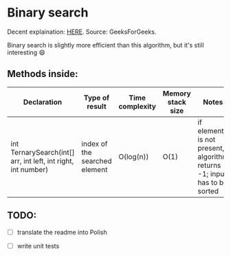 # Binary search

Decent explaination: [HERE](https://www.geeksforgeeks.org/ternary-search/). Source: GeeksForGeeks.

Binary search is slightly more efficient than this algorithm, but it's still interesting :smile:

## Methods inside:
Declaration | Type of result | Time complexity | Memory stack size | Notes
------------|----------------|-----------------|-------------------|------
int TernarySearch(int[] arr, int left, int right, int number) | index of the searched element | O(log(n)) | O(1) | if element is not present, algorithm returns -1; input has to be sorted

## TODO:
- [ ] translate the readme into Polish
- [ ] write unit tests



